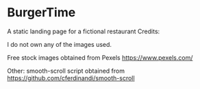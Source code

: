 # BurgerTime
A static landing page for a fictional restaurant
Credits:

I do not own any of the images used. 

Free stock images obtained from Pexels
https://www.pexels.com/

Other: smooth-scroll script obtained from https://github.com/cferdinandi/smooth-scroll
